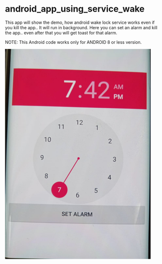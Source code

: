 # android_app_using_service_wake
This app will show the demo, how android wake lock service works even if you kill the app.. It will run in background.
Here you can set an alarm and kill the app.. even after that you will get toast for that alarm. 

NOTE: This Android code works only for ANDROID 8 or less version. 

<img src="demo/1.jpeg" width="480"> 
